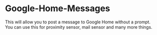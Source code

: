 # Google-Home-Messages
This will allow you to post a message to Google Home without a prompt. You can use this for proximity sensor, mail sensor and many more things.
